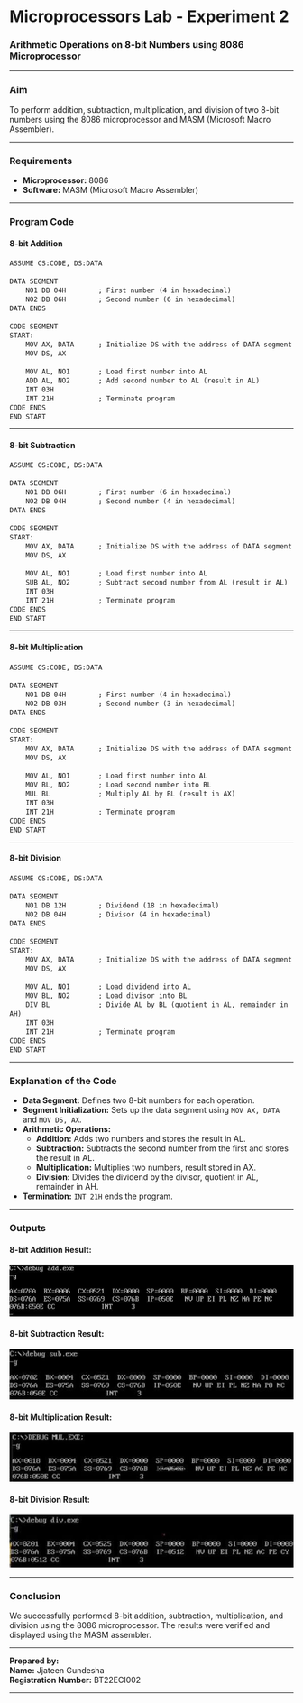 # Microprocessors Lab - Experiment 2

### **Arithmetic Operations on 8-bit Numbers using 8086 Microprocessor**

---

### **Aim**  
To perform addition, subtraction, multiplication, and division of two 8-bit numbers using the 8086 microprocessor and MASM (Microsoft Macro Assembler).

---

### **Requirements**  
- **Microprocessor:** 8086  
- **Software:** MASM (Microsoft Macro Assembler)

---

### **Program Code**

#### **8-bit Addition**
```assembly
ASSUME CS:CODE, DS:DATA

DATA SEGMENT
    NO1 DB 04H        ; First number (4 in hexadecimal)
    NO2 DB 06H        ; Second number (6 in hexadecimal)
DATA ENDS

CODE SEGMENT
START:
    MOV AX, DATA      ; Initialize DS with the address of DATA segment
    MOV DS, AX

    MOV AL, NO1       ; Load first number into AL
    ADD AL, NO2       ; Add second number to AL (result in AL)
    INT 03H
    INT 21H           ; Terminate program
CODE ENDS
END START
```

---

#### **8-bit Subtraction**
```assembly
ASSUME CS:CODE, DS:DATA

DATA SEGMENT
    NO1 DB 06H        ; First number (6 in hexadecimal)
    NO2 DB 04H        ; Second number (4 in hexadecimal)
DATA ENDS

CODE SEGMENT
START:
    MOV AX, DATA      ; Initialize DS with the address of DATA segment
    MOV DS, AX

    MOV AL, NO1       ; Load first number into AL
    SUB AL, NO2       ; Subtract second number from AL (result in AL)
    INT 03H
    INT 21H           ; Terminate program
CODE ENDS
END START
```

---

#### **8-bit Multiplication**
```assembly
ASSUME CS:CODE, DS:DATA

DATA SEGMENT
    NO1 DB 04H        ; First number (4 in hexadecimal)
    NO2 DB 03H        ; Second number (3 in hexadecimal)
DATA ENDS

CODE SEGMENT
START:
    MOV AX, DATA      ; Initialize DS with the address of DATA segment
    MOV DS, AX

    MOV AL, NO1       ; Load first number into AL
    MOV BL, NO2       ; Load second number into BL
    MUL BL            ; Multiply AL by BL (result in AX)
    INT 03H
    INT 21H           ; Terminate program
CODE ENDS
END START
```

---

#### **8-bit Division**
```assembly
ASSUME CS:CODE, DS:DATA

DATA SEGMENT
    NO1 DB 12H        ; Dividend (18 in hexadecimal)
    NO2 DB 04H        ; Divisor (4 in hexadecimal)
DATA ENDS

CODE SEGMENT
START:
    MOV AX, DATA      ; Initialize DS with the address of DATA segment
    MOV DS, AX

    MOV AL, NO1       ; Load dividend into AL
    MOV BL, NO2       ; Load divisor into BL
    DIV BL            ; Divide AL by BL (quotient in AL, remainder in AH)
    INT 03H
    INT 21H           ; Terminate program
CODE ENDS
END START
```

---

### **Explanation of the Code**  
- **Data Segment:** Defines two 8-bit numbers for each operation.  
- **Segment Initialization:** Sets up the data segment using `MOV AX, DATA` and `MOV DS, AX`.  
- **Arithmetic Operations:**  
  - **Addition:** Adds two numbers and stores the result in AL.  
  - **Subtraction:** Subtracts the second number from the first and stores the result in AL.  
  - **Multiplication:** Multiplies two numbers, result stored in AX.  
  - **Division:** Divides the dividend by the divisor, quotient in AL, remainder in AH.  
- **Termination:** `INT 21H` ends the program.  

---

### **Outputs**

#### **8-bit Addition Result:**  
![8-bit Addition Output](./output_8bit_addition.png)

#### **8-bit Subtraction Result:**  
![8-bit Subtraction Output](./output_8bit_subtraction.png)

#### **8-bit Multiplication Result:**  
![8-bit Multiplication Output](./output_8bit_multiplication.png)

#### **8-bit Division Result:**  
![8-bit Division Output](./output_8bit_division.png)

---

### **Conclusion**  
We successfully performed 8-bit addition, subtraction, multiplication, and division using the 8086 microprocessor. The results were verified and displayed using the MASM assembler.

---

**Prepared by:**  
**Name:** Jjateen Gundesha  
**Registration Number:** BT22ECI002  

---
